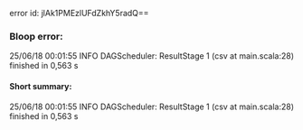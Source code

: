 error id: jlAk1PMEzlUFdZkhY5radQ==
### Bloop error:

25/06/18 00:01:55 INFO DAGScheduler: ResultStage 1 (csv at main.scala:28) finished in 0,563 s
#### Short summary: 

25/06/18 00:01:55 INFO DAGScheduler: ResultStage 1 (csv at main.scala:28) finished in 0,563 s